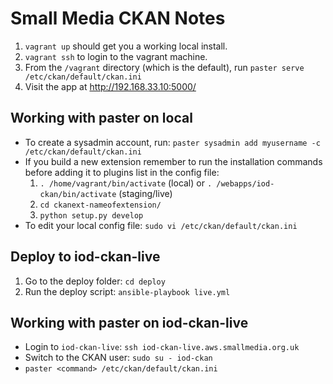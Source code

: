 
# Small Media CKAN Notes


1. `vagrant up` should get you a working local install.
2. `vagrant ssh` to login to the vagrant machine.
3. From the `/vagrant` directory (which is the default), run `paster serve /etc/ckan/default/ckan.ini`
4. Visit the app at http://192.168.33.10:5000/

## Working with paster on local

* To create a sysadmin account, run: `paster sysadmin add myusername -c /etc/ckan/default/ckan.ini`
* If you build a new extension remember to run the installation commands before adding it to plugins list in the config file:
  1. `. /home/vagrant/bin/activate` (local) or `. /webapps/iod-ckan/bin/activate` (staging/live)
  2. `cd ckanext-nameofextension/`
  3. `python setup.py develop`
* To edit your local config file: `sudo vi /etc/ckan/default/ckan.ini`


## Deploy to iod-ckan-live

1. Go to the deploy folder: `cd deploy`
2. Run the deploy script: `ansible-playbook live.yml`

## Working with paster on iod-ckan-live

* Login to `iod-ckan-live`:  `ssh iod-ckan-live.aws.smallmedia.org.uk`
* Switch to the CKAN user: `sudo su - iod-ckan`
* `paster <command> /etc/ckan/default/ckan.ini`
